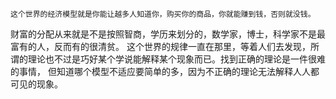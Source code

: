 `这个世界的经济模型就是你能让越多人知道你，购买你的商品，你就能赚到钱，否则就没钱。`

财富的分配从来就是不是按照智商，学历来划分的，数学家，博士，科学家不是最富有的人，反而有的很清贫。
这个世界的规律一直在那里，等着人们去发现，所谓的理论也不过是巧好某个学说能解释某个现象而已。找到正确的理论是一件很难的事情，
但知道哪个模型不适应要简单的多，因为不正确的理论无法解释人人都可见的现象。
